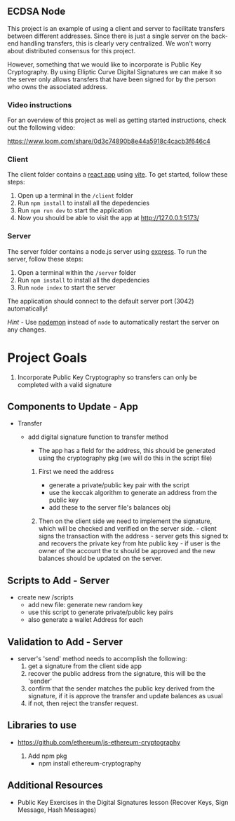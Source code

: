 ## ECDSA Node

This project is an example of using a client and server to facilitate transfers between different addresses. Since there is just a single server on the back-end handling transfers, this is clearly very centralized. We won't worry about distributed consensus for this project.

However, something that we would like to incorporate is Public Key Cryptography. By using Elliptic Curve Digital Signatures we can make it so the server only allows transfers that have been signed for by the person who owns the associated address.

### Video instructions
For an overview of this project as well as getting started instructions, check out the following video:

https://www.loom.com/share/0d3c74890b8e44a5918c4cacb3f646c4
 
### Client

The client folder contains a [react app](https://reactjs.org/) using [vite](https://vitejs.dev/). To get started, follow these steps:

1. Open up a terminal in the `/client` folder
2. Run `npm install` to install all the depedencies
3. Run `npm run dev` to start the application 
4. Now you should be able to visit the app at http://127.0.0.1:5173/

### Server

The server folder contains a node.js server using [express](https://expressjs.com/). To run the server, follow these steps:

1. Open a terminal within the `/server` folder 
2. Run `npm install` to install all the depedencies 
3. Run `node index` to start the server 

The application should connect to the default server port (3042) automatically! 

_Hint_ - Use [nodemon](https://www.npmjs.com/package/nodemon) instead of `node` to automatically restart the server on any changes.


<!-- -------------------------------------- -->

# Project Goals


1. Incorporate Public Key Cryptography so transfers can only be completed with a valid signature

## Components to Update - App

* Transfer

	- add digital signature function to transfer method
		- The app has a field for the address, this should be generated using the cryptography pkg (we will do this in the script file)

		1. First we need the address
			- generate a private/public key pair with the script
			- use the keccak algorithm to generate an address from the public key
			- add these to the server file's balances obj

		2. Then on the client side we need to implement the signature, which will be checked and verified on the server side.
				- client signs the transaction with the address
				- server gets this signed tx and recovers the private key from hte public key
				- if user is the owner of the account the tx should be approved and the new balances should be updated on the server.

## Scripts to Add - Server

* create new /scripts
	- add new file: generate new random key
	- use this script to generate private/public key pairs
	- also generate a wallet Address for each

## Validation to Add - Server

* server's 'send' method needs to accomplish the following:
	1. get a signature from the client side app
	2. recover the public address from the signature, this will be the 'sender'
	3. confirm that the sender matches the public key derived from the signature, if it is approve the transfer and update balances as usual
	4. if not, then reject the transfer request.


## Libraries to use

- https://github.com/ethereum/js-ethereum-cryptography

	1. Add npm pkg
		- npm install ethereum-cryptography

## Additional Resources

* Public Key Exercises in the Digital Signatures lesson 
	(Recover Keys, Sign Message, Hash Messages)